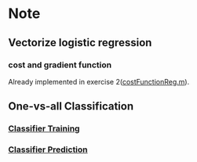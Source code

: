 # Note

## Vectorize logistic regression
### cost and gradient function
Already implemented in exercise 2([costFunctionReg.m](../../machine-learning-ex2/ex2/costFunctionReg.m)).

## One-vs-all Classification
### [Classifier Training](./oneVsAll.m)
### [Classifier Prediction](./predictOneVsAll.m)